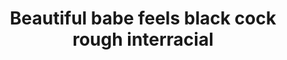 ---
layout: post
title: Beautiful babe feels black cock rough interracial
duration: '02:54'
view: 160
rate: 2
video: 'https://pornfun.com/embed/30654'
category: 
 - black
tags: 
 - big-black-cock
priority: 0.9
changefreq: daily
---